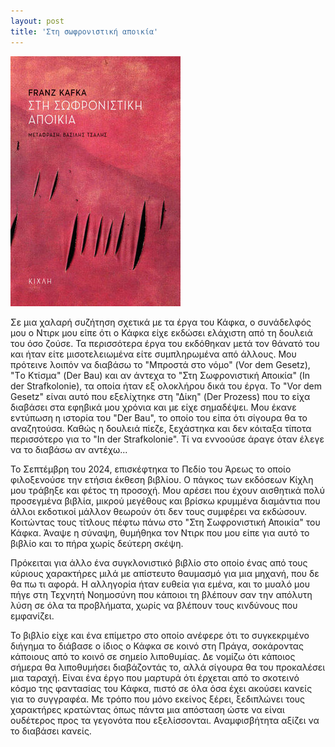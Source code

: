 ```yaml
---
layout: post
title: 'Στη σωφρονιστική αποικία'
---
```


![Στη σωφρονιστική αποικία, Κάφκα (εκδόσεις Κίχλη)](/assets/sti-sofronistiki-apoikia.jpg#center)

Σε μια χαλαρή συζήτηση σχετικά με τα έργα του Κάφκα, ο συνάδελφός μου ο Ντιρκ μου είπε ότι o Κάφκα είχε εκδώσει ελάχιστη από τη δουλειά του όσο ζούσε. Τα περισσότερα έργα του εκδόθηκαν μετά τον θάνατό του και ήταν είτε μισοτελειωμένα είτε συμπληρωμένα από άλλους. Μου πρότεινε λοιπόν να διαβάσω το "Μπροστά στο νόμο" (Vor dem Gesetz), "Tο Κτίσμα" (Der Bau) και αν άντεχα το "Στη Σωφρονιστική Αποικία" (In der Strafkolonie), τα οποία ήταν εξ ολοκλήρου δικά του έργα. To "Vor dem Gesetz" είναι αυτό που εξελίχτηκε στη "Δίκη" (Der Prozess) που το είχα διαβάσει στα εφηβικά μου χρόνια και με είχε σημαδέψει. Μου έκανε εντύπωση η ιστορία του "Der Bau", το οποίο του είπα ότι σίγουρα θα το αναζητούσα. Καθώς η δουλειά πίεζε, ξεχάστηκα και δεν κόιταξα τίποτα περισσότερο για το "In der Strafkolonie". Τί να εννοούσε άραγε όταν έλεγε να το διαβάσω αν αντέχω...

Το Σεπτέμβρη του 2024, επισκέφτηκα το Πεδίο του Άρεως το οποίο φιλοξενούσε την ετήσια έκθεση βιβλίου. Ο πάγκος των εκδόσεων  Κίχλη μου τράβηξε και φέτος τη προσοχή. Μου αρέσει που έχουν αισθητικά πολύ προσεγμένα βιβλία, μικρού μεγέθους και βρίσκω κρυμμένα διαμάντια που άλλοι εκδοτικοί μάλλον θεωρούν ότι δεν τους συμφέρει να εκδώσουν. Κοιτώντας τους τίτλους πέφτω πάνω στο "Στη Σωφρονιστική Αποικία" του Κάφκα. Άναψε η σύναψη, θυμήθηκα τον Ντιρκ που μου είπε για αυτό το βιβλίο και το πήρα χωρίς δεύτερη σκέψη.

Πρόκειται για άλλο ένα συγκλονιστικό βιβλίο στο οποίο ένας από τους κύριους χαρακτήρες μιλά με απίστευτο θαυμασμό για μια μηχανή, που δε θα πω τι αφορά. Η αλληγορία ήταν ευθεία για εμένα, και το μυαλό μου πήγε στη Τεχνητή Νοημοσύνη που κάποιοι τη βλέπουν σαν την απόλυτη λύση σε όλα τα προβλήματα, χωρίς να βλέπουν τους κινδύνους που εμφανίζει.

Το βιβλίο είχε και ένα επίμετρο στο οποίο ανέφερε ότι το συγκεκριμένο διήγημα το διάβασε ο ίδιος ο Κάφκα σε κοινό στη Πράγα, σοκάροντας κάποιους από το κοινό σε σημείο λιποθυμίας. Δε νομίζω ότι κάποιος σήμερα θα λιποθυμήσει διαβάζοντάς το, αλλά σίγουρα θα του προκαλέσει μια ταραχή. Είναι ένα έργο που μαρτυρά ότι έρχεται από το σκοτεινό κόσμο της φαντασίας του Κάφκα, πιστό σε όλα όσα έχει ακούσει κανείς για το συγγραφέα. Με τρόπο που μόνο εκείνος ξέρει, ξεδιπλώνει τους χαρακτήρες κρατώντας όπως πάντα μια απόσταση ώστε να είναι ουδέτερος προς τα γεγονότα που εξελίσσονται. Αναμφισβήτητα αξίζει να το διαβάσει κανείς.
